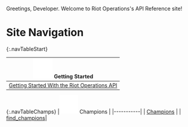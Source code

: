
Greetings, Developer. Welcome to Riot Operations's API Reference site!

# Site Navigation

{:.navTableStart}

|![Get Started](icons8-rest-api-64.png) Getting Started |
| ------------- |
| [Getting Started With the Riot Operations API](/getting_started/getting_started_landing_page.md)  |

{:.navTableChamps}
|![Ahri](icons8-ahri-50.png) Champions |
|-----------|
| [Champions](/Champions/champions.md)  |
| [find_champions](/Champions/find_champion.md)|
